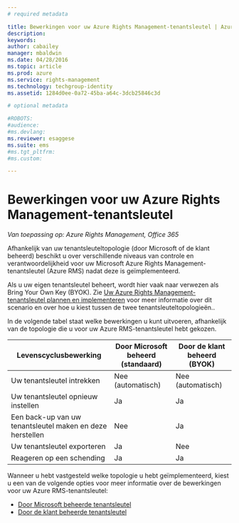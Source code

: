 ```yaml
---
# required metadata

title: Bewerkingen voor uw Azure Rights Management-tenantsleutel | Azure RMS
description:
keywords:
author: cabailey
manager: mbaldwin
ms.date: 04/28/2016
ms.topic: article
ms.prod: azure
ms.service: rights-management
ms.technology: techgroup-identity
ms.assetid: 1284d0ee-0a72-45ba-a64c-3dcb25846c3d

# optional metadata

#ROBOTS:
#audience:
#ms.devlang:
ms.reviewer: esaggese
ms.suite: ems
#ms.tgt_pltfrm:
#ms.custom:

---
```


# Bewerkingen voor uw Azure Rights Management-tenantsleutel

*Van toepassing op: Azure Rights Management, Office 365*

Afhankelijk van uw tenantsleuteltopologie (door Microsoft of de klant beheerd) beschikt u over verschillende niveaus van controle en verantwoordelijkheid voor uw Microsoft Azure Rights Management-tenantsleutel (Azure RMS) nadat deze is geïmplementeerd.

Als u uw eigen tenantsleutel beheert, wordt hier vaak naar verwezen als Bring Your Own Key (BYOK). Zie [Uw Azure Rights Management-tenantsleutel plannen en implementeren](../plan-design/plan-implement-tenant-key.md) voor meer informatie over dit scenario en over hoe u kiest tussen de twee tenantsleuteltopologieën..

In de volgende tabel staat welke bewerkingen u kunt uitvoeren, afhankelijk van de topologie die u voor uw Azure RMS-tenantsleutel hebt gekozen.

|Levenscyclusbewerking|Door Microsoft beheerd (standaard)|Door de klant beheerd (BYOK)|
|-----------------------|-------------------------------|---------------------------|
|Uw tenantsleutel intrekken|Nee (automatisch)|Nee (automatisch)|
|Uw tenantsleutel opnieuw instellen|Ja|Ja|
|Een back-up van uw tenantsleutel maken en deze herstellen|Nee|Ja|
|Uw tenantsleutel exporteren|Ja|Nee|
|Reageren op een schending|Ja|Ja|

Wanneer u hebt vastgesteld welke topologie u hebt geïmplementeerd, kiest u een van de volgende opties voor meer informatie over de bewerkingen voor uw Azure RMS-tenantsleutel:


- [Door Microsoft beheerde tenantsleutel](operations-microsoft-managed-tenant-key.md)
- [Door de klant beheerde tenantsleutel](operations-customer-managed-tenant-key.md)






<!--HONumber=Apr16_HO4-->


